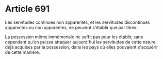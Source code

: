 # Article 691

Les servitudes continues non apparentes, et les servitudes discontinues apparentes ou non apparentes, ne peuvent s'établir que par titres.

La possession même immémoriale ne suffit pas pour les établir, sans cependant qu'on puisse attaquer aujourd'hui les servitudes de cette nature déjà acquises par la possession, dans les pays où elles pouvaient s'acquérir de cette manière.
